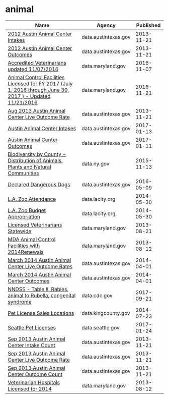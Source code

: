 # animal

Name | Agency | Published
---- | ---- | ---------
[2012 Austin Animal Center Intakes](../socrata/3ghn-wv5a.md) | data.austintexas.gov | 2013-11-21
[2012 Austin Animal Center Outcomes](../socrata/yrpa-wmth.md) | data.austintexas.gov | 2013-11-21
[Accredited Veterinarians updated 11/07/2016](../socrata/4zej-knfm.md) | data.maryland.gov | 2016-11-07
[Animal Control Facilities Licensed for FY 2017 (July 1, 2016 through June 30, 2017 ) - Updated 11/21/2016](../socrata/7ntz-mz5d.md) | data.maryland.gov | 2016-11-21
[Aug 2013 Austin Animal Center Live Outcome Rate](../socrata/4sv9-5zm8.md) | data.austintexas.gov | 2013-11-21
[Austin Animal Center Intakes](../socrata/wter-evkm.md) | data.austintexas.gov | 2017-01-13
[Austin Animal Center Outcomes](../socrata/9t4d-g238.md) | data.austintexas.gov | 2017-01-11
[Biodiversity by County - Distribution of Animals, Plants and Natural Communities](../socrata/tk82-7km5.md) | data.ny.gov | 2015-11-13
[Declared Dangerous Dogs](../socrata/ykw4-j3aj.md) | data.austintexas.gov | 2016-05-09
[L.A. Zoo Attendance](../socrata/3gwn-arjr.md) | data.lacity.org | 2014-05-30
[L.A. Zoo Budget Appropriation](../socrata/jpdu-8y8k.md) | data.lacity.org | 2014-05-30
[Licensed Veterinarians Statewide](../socrata/57p3-3mwi.md) | data.maryland.gov | 2013-08-21
[MDA Animal Control Facilities with 2014Renewals](../socrata/i5tt-hvfv.md) | data.maryland.gov | 2013-08-12
[March 2014 Austin Animal Center Live Outcome Rates](../socrata/7kz2-qyez.md) | data.austintexas.gov | 2014-04-01
[March 2014 Austin Animal Center Outcomes](../socrata/krsq-4num.md) | data.austintexas.gov | 2014-04-01
[NNDSS - Table II. Rabies, animal to Rubella, congenital syndrome](../socrata/scxv-4u4u.md) | data.cdc.gov | 2017-09-21
[Pet License Sales Locations](../socrata/mwyh-gr8i.md) | data.kingcounty.gov | 2014-07-23
[Seattle Pet Licenses](../socrata/jguv-t9rb.md) | data.seattle.gov | 2017-01-24
[Sep 2013 Austin Animal Center Intake Count](../socrata/ba4t-mrbm.md) | data.austintexas.gov | 2013-11-21
[Sep 2013 Austin Animal Center Live Outcome Rate](../socrata/vzty-yezt.md) | data.austintexas.gov | 2013-11-21
[Sep 2013 Austin Animal Center Outcome Count](../socrata/drnt-j5qy.md) | data.austintexas.gov | 2013-11-21
[Veterinarian Hospitals Licensed for 2014](../socrata/cnpw-2a6b.md) | data.maryland.gov | 2013-08-12

